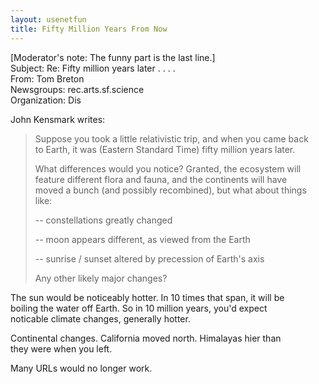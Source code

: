 ```yaml
---   
layout: usenetfun   
title: Fifty Million Years From Now   
---   
```

   
   
 [Moderator's note: The funny part is the last line.]   
Subject: Re: Fifty million years later . . . .   
From: Tom Breton   
Newsgroups: rec.arts.sf.science   
Organization: Dis   
   
John Kensmark writes:   
   
> Suppose you took a little relativistic trip, and when you came back   
> to Earth, it was (Eastern Standard Time) fifty million years later.   
>   
> What differences would you notice? Granted, the ecosystem will   
> feature different flora and fauna, and the continents will have   
> moved a bunch (and possibly recombined), but what about things   
> like:   
>   
> -- constellations greatly changed   
>   
> -- moon appears different, as viewed from the Earth   
>   
> -- sunrise / sunset altered by precession of Earth's axis   
>   
> Any other likely major changes?   
   
The sun would be noticeably hotter. In 10 times that span, it will be   
boiling the water off Earth. So in 10 million years, you'd expect   
noticable climate changes, generally hotter.   
   
Continental changes. California moved north. Himalayas hier than   
they were when you left.   
   
Many URLs would no longer work.   
   
   
   
